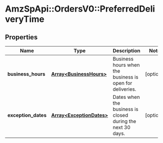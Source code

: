 # AmzSpApi::OrdersV0::PreferredDeliveryTime

## Properties
Name | Type | Description | Notes
------------ | ------------- | ------------- | -------------
**business_hours** | [**Array&lt;BusinessHours&gt;**](BusinessHours.md) | Business hours when the business is open for deliveries. | [optional] 
**exception_dates** | [**Array&lt;ExceptionDates&gt;**](ExceptionDates.md) | Dates when the business is closed during the next 30 days. | [optional] 


